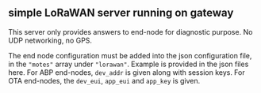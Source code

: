 ## simple LoRaWAN server running on gateway ##

This server only provides answers to end-node for diagnostic purpose.  No UDP networking, no GPS.

The end node configuration must be added into the json configuration file, in the `"motes"` array under `"lorawan"`.  Example is provided in the json files here.
For ABP end-nodes, `dev_addr` is given along with session keys.  For OTA end-nodes, the `dev_eui`, `app_eui` and `app_key` is given.
